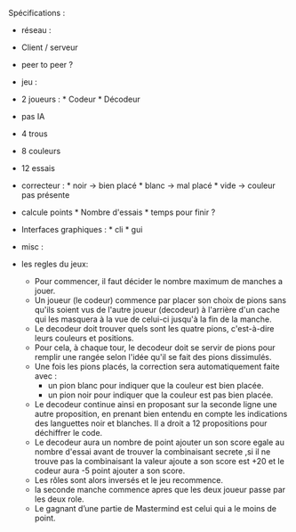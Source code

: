 Spécifications :

- réseau :
 - Client / serveur
 - peer to peer ?
 
- jeu :
 - 2 joueurs :
        * Codeur 
        * Décodeur
 - pas IA
 - 4 trous
 - 8 couleurs
 - 12 essais
 - correcteur :
        * noir -> bien placé
        * blanc -> mal placé
        * vide -> couleur pas présente
 - calcule points
        * Nombre d'essais
        * temps pour finir ?
 - Interfaces graphiques :
        * cli
        * gui
    
    
    
    
- misc : 

- les regles du jeux:
    - Pour commencer, il faut décider le nombre maximum de manches a jouer.  
    - Un joueur (le codeur) commence par placer son choix de pions sans qu'ils soient vus de l'autre joueur (decodeur) à l'arrière d'un cache qui les masquera à la vue de celui-ci jusqu'à la fin de la manche.
    - Le decodeur doit trouver quels sont les quatre pions, c'est-à-dire leurs couleurs et positions.
    - Pour cela, à chaque tour, le decodeur doit se servir de pions pour remplir une rangée selon l'idée qu'il se fait des pions dissimulés.
    - Une fois les pions placés, la correction sera automatiquement faite avec : 
        * un pion blanc pour indiquer que la couleur est bien placée.
        * un pion noir pour indiquer que la couleur est pas bien placée.
    - Le decodeur continue ainsi en proposant sur la seconde ligne une autre proposition, en prenant bien entendu en compte les indications des languettes noir et blanches. Il a droit a 12 propositions pour déchiffrer le code.
    - Le decodeur aura un nombre de point ajouter un son score egale au nombre d'essai avant de trouver la combinaisant secrete ,si il ne trouve pas la combinaisant la valeur ajoute a son score  est +20 et le codeur aura -5 point ajouter a son score.
    - Les rôles sont alors inversés et le jeu recommence.
    - la seconde manche commence apres que les deux joueur passe par les deux role.
    - Le gagnant d’une partie de Mastermind est celui qui a le moins de point.
    